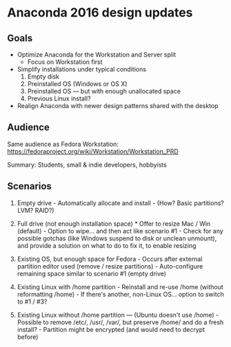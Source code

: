 # Anaconda 2016 design updates

## Goals

* Optimize Anaconda for the Workstation and Server split
  - Focus on Workstation first
* Simplify installations under typical conditions
    1. Empty disk
    2. Preinstalled OS (Windows or OS X)
    3. Preinstalled OS — but with enough unallocated space
    4. Previous Linux install?
* Realign Anaconda with newer design patterns shared with the desktop

## Audience

Same audience as Fedora Workstation:
https://fedoraproject.org/wiki/Workstation/Workstation_PRD

Summary: Students, small & indie developers, hobbyists

## Scenarios

  1. Empty drive
    - Automatically allocate and install
    - (How? Basic partitions? LVM? RAID?)

  2. Full drive (not enough installation space)
    * Offer to resize Mac / Win (default)
    - Option to wipe... and then act like scenario #1
    - Check for any possible gotchas (like Windows suspend to disk or unclean
      unmount), and provide a solution on what to do to fix it, to enable
      resizing
      
  3. Existing OS, but enough space for Fedora
    - Occurs after external partition editor used (remove / resize partitions)
    - Auto-configure remaining space similar to scenario #1 (empty drive)

  4. Existing Linux with /home partition
    - Reinstall and re-use /home (without reformatting /home)
    - If there's another, non-Linux OS… option to switch to #1 / #3?

  5. Existing Linux without /home partition — (Ubuntu doesn't use /home)
    - Possible to remove /etc/, /usr/, /var/, but preserve /home/ and do a fresh install?
    - Partition might be encrypted (and would need to decrypt before)


